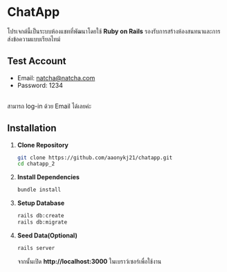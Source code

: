# ChatApp

โปรเจกต์นี้เป็นระบบห้องแชทที่พัฒนาโดยใช้ **Ruby on Rails** รองรับการสร้างห้องสนทนาและการส่งข้อความแบบเรียลไทม์

## Test Account
* Email: natcha@natcha.com
* Password: 1234
<br>
สามารถ log-in ด้วย Email ได้เลยค่ะ
<br>

## Installation
1. **Clone Repository**
   ```sh
   git clone https://github.com/aaonykj21/chatapp.git
   cd chatapp_2
   ```

2. **Install Dependencies**
   ```sh
   bundle install
   ```

3. **Setup Database**
   ```sh
   rails db:create
   rails db:migrate
   ```

4. **Seed Data(Optional)**
   ```sh
   rails server
   ```
   จากนั้นเปิด **http://localhost:3000** ในเบราว์เซอร์เพื่อใช้งาน

